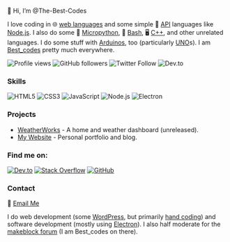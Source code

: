 👋 Hi, I’m @The-Best-Codes

I love coding in 🌐 <span title="HTML, JavaScript, CSS, PHP, etc." id="best-codes-langs"><ins>web languages</ins></span> and some simple 🔧 [API](https://en.wikipedia.org/wiki/API) languages like [Node.js](https://en.wikipedia.org/wiki/Node.js). I also do some 🐍 [Micropython](https://en.wikipedia.org/wiki/MicroPython), 🐚 [Bash](https://en.wikipedia.org/wiki/Bash_(Unix_shell)), 🖥️ [C++](https://en.wikipedia.org/wiki/C%2B%2B), and other unrelated languages. I do some stuff with [Arduinos](https://www.arduino.cc/), too (particularly [UNO](https://en.wikipedia.org/wiki/Arduino_Uno)s). I am [Best_codes](https://www.google.com/search?q=best_codes) pretty much everywhere.

![Profile views](https://visitor-badge.glitch.me/badge?page_id=The-Best-Codes.profile)
![GitHub followers](https://img.shields.io/github/followers/The-Best-Codes?label=Follow&style=social)
![Twitter Follow](https://img.shields.io/twitter/follow/The-Best-Codes?style=social)
![Dev.to](https://img.shields.io/dev.to/follow/The-Best-Codes?style=social)

### Skills

![HTML5](https://img.shields.io/badge/-HTML5-E34F26?style=flat&logo=html5&logoColor=white)
![CSS3](https://img.shields.io/badge/-CSS3-1572B6?style=flat&logo=css3&logoColor=white)
![JavaScript](https://img.shields.io/badge/-JavaScript-F7DF1E?style=flat&logo=javascript&logoColor=black)
![Node.js](https://img.shields.io/badge/-Node.js-339933?style=flat&logo=node.js&logoColor=white)
![Electron](https://img.shields.io/badge/-Electron-47848F?style=flat&logo=electron&logoColor=white)

### Projects

- [WeatherWorks](https://github.com/The-Best-Codes/WeatherWorks) - A home and weather dashboard (unreleased).
- [My Website](https://github.com/The-Best-Codes/the-best-codes.github.io) - Personal portfolio and blog.

### Find me on:

[![Dev.to](https://img.shields.io/badge/-Dev.to-000?style=flat&logo=dev.to)](https://dev.to/best_codes)
[![Stack Overflow](https://img.shields.io/badge/-Stack%20Overflow-FE7A16?style=flat&logo=stack-overflow&logoColor=white)](https://stackoverflow.com/users/20392792/best-codes)
[![GitHub](https://img.shields.io/badge/-GitHub-181717?style=flat&logo=github)](https://github.com/The-Best-Codes)

### Contact

📧 [Email Me](mailto:best-codes@proton.me?subject=Hello%20Best_codes!&body=Hello%2C%20I%20saw%20[something]%20on%20your%20GitHub%20profile%20and%20I%20thought%20I%20would%20email%20you%20about%20it.%0A%0A%20%5Bemail%20body%5D%0D%0A%0D%0ABest%20regards%2C%0D%0A%5BYour%20Name%5D%0AReferenced%20from%20GitHub)

I do web development (some [WordPress](https://wordpress.com/?ref=the-best-codes_github.com), but primarily [hand coding](https://en.wikipedia.org/wiki/Hand_coding)) and software development (mostly using <span title="Build cross-platform desktop apps with JavaScript, HTML, and CSS">[Electron](https://www.electronjs.org/)</span>). I also half moderate for the [makeblock forum](https://forum.makeblock.com?invite=best_codes&ref=the-best-codes_github.com) (I am Best_codes on there).
